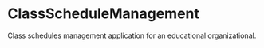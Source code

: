 # ClassScheduleManagement
Class schedules management application for an educational organizational.
